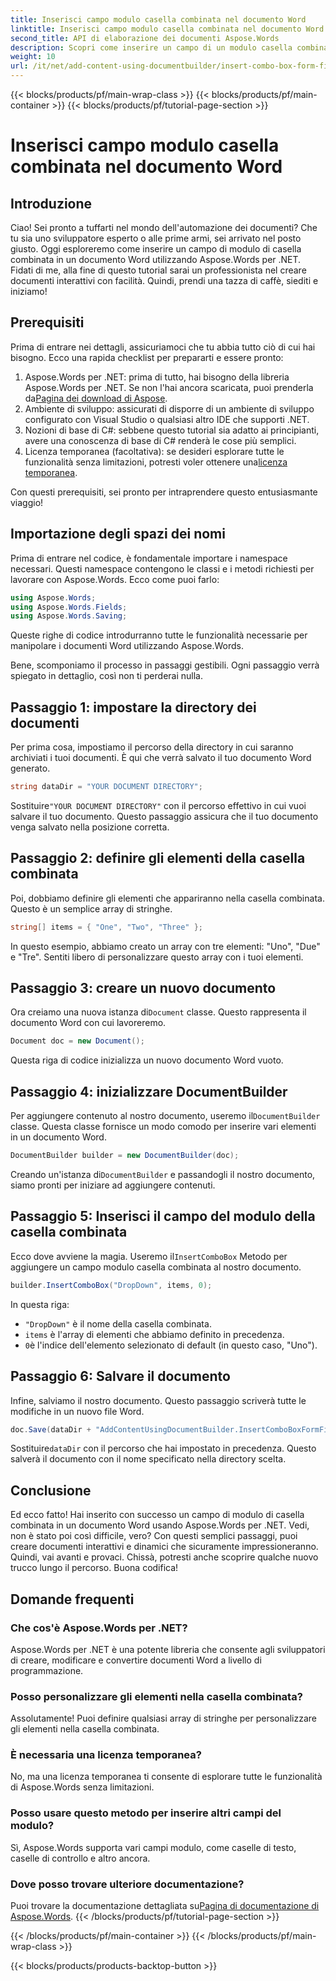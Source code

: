 ```yaml
---
title: Inserisci campo modulo casella combinata nel documento Word
linktitle: Inserisci campo modulo casella combinata nel documento Word
second_title: API di elaborazione dei documenti Aspose.Words
description: Scopri come inserire un campo di un modulo casella combinata in un documento Word utilizzando Aspose.Words per .NET con la nostra guida dettagliata e passo dopo passo.
weight: 10
url: /it/net/add-content-using-documentbuilder/insert-combo-box-form-field/
---
```


{{< blocks/products/pf/main-wrap-class >}}
{{< blocks/products/pf/main-container >}}
{{< blocks/products/pf/tutorial-page-section >}}

# Inserisci campo modulo casella combinata nel documento Word

## Introduzione

Ciao! Sei pronto a tuffarti nel mondo dell'automazione dei documenti? Che tu sia uno sviluppatore esperto o alle prime armi, sei arrivato nel posto giusto. Oggi esploreremo come inserire un campo di modulo di casella combinata in un documento Word utilizzando Aspose.Words per .NET. Fidati di me, alla fine di questo tutorial sarai un professionista nel creare documenti interattivi con facilità. Quindi, prendi una tazza di caffè, siediti e iniziamo!

## Prerequisiti

Prima di entrare nei dettagli, assicuriamoci che tu abbia tutto ciò di cui hai bisogno. Ecco una rapida checklist per prepararti e essere pronto:

1.  Aspose.Words per .NET: prima di tutto, hai bisogno della libreria Aspose.Words per .NET. Se non l'hai ancora scaricata, puoi prenderla da[Pagina dei download di Aspose](https://releases.aspose.com/words/net/).
2. Ambiente di sviluppo: assicurati di disporre di un ambiente di sviluppo configurato con Visual Studio o qualsiasi altro IDE che supporti .NET.
3. Nozioni di base di C#: sebbene questo tutorial sia adatto ai principianti, avere una conoscenza di base di C# renderà le cose più semplici.
4.  Licenza temporanea (facoltativa): se desideri esplorare tutte le funzionalità senza limitazioni, potresti voler ottenere una[licenza temporanea](https://purchase.aspose.com/temporary-license/).

Con questi prerequisiti, sei pronto per intraprendere questo entusiasmante viaggio!

## Importazione degli spazi dei nomi

Prima di entrare nel codice, è fondamentale importare i namespace necessari. Questi namespace contengono le classi e i metodi richiesti per lavorare con Aspose.Words. Ecco come puoi farlo:

```csharp
using Aspose.Words;
using Aspose.Words.Fields;
using Aspose.Words.Saving;
```

Queste righe di codice introdurranno tutte le funzionalità necessarie per manipolare i documenti Word utilizzando Aspose.Words.

Bene, scomponiamo il processo in passaggi gestibili. Ogni passaggio verrà spiegato in dettaglio, così non ti perderai nulla.

## Passaggio 1: impostare la directory dei documenti

Per prima cosa, impostiamo il percorso della directory in cui saranno archiviati i tuoi documenti. È qui che verrà salvato il tuo documento Word generato.

```csharp
string dataDir = "YOUR DOCUMENT DIRECTORY";
```

 Sostituire`"YOUR DOCUMENT DIRECTORY"` con il percorso effettivo in cui vuoi salvare il tuo documento. Questo passaggio assicura che il tuo documento venga salvato nella posizione corretta.

## Passaggio 2: definire gli elementi della casella combinata

Poi, dobbiamo definire gli elementi che appariranno nella casella combinata. Questo è un semplice array di stringhe.

```csharp
string[] items = { "One", "Two", "Three" };
```

In questo esempio, abbiamo creato un array con tre elementi: "Uno", "Due" e "Tre". Sentiti libero di personalizzare questo array con i tuoi elementi.

## Passaggio 3: creare un nuovo documento

 Ora creiamo una nuova istanza di`Document` classe. Questo rappresenta il documento Word con cui lavoreremo.

```csharp
Document doc = new Document();
```

Questa riga di codice inizializza un nuovo documento Word vuoto.

## Passaggio 4: inizializzare DocumentBuilder

 Per aggiungere contenuto al nostro documento, useremo il`DocumentBuilder` classe. Questa classe fornisce un modo comodo per inserire vari elementi in un documento Word.

```csharp
DocumentBuilder builder = new DocumentBuilder(doc);
```

 Creando un'istanza di`DocumentBuilder` e passandogli il nostro documento, siamo pronti per iniziare ad aggiungere contenuti.

## Passaggio 5: Inserisci il campo del modulo della casella combinata

 Ecco dove avviene la magia. Useremo il`InsertComboBox` Metodo per aggiungere un campo modulo casella combinata al nostro documento.

```csharp
builder.InsertComboBox("DropDown", items, 0);
```

In questa riga:
- `"DropDown"` è il nome della casella combinata.
- `items` è l'array di elementi che abbiamo definito in precedenza.
- `0`è l'indice dell'elemento selezionato di default (in questo caso, "Uno").

## Passaggio 6: Salvare il documento

Infine, salviamo il nostro documento. Questo passaggio scriverà tutte le modifiche in un nuovo file Word.

```csharp
doc.Save(dataDir + "AddContentUsingDocumentBuilder.InsertComboBoxFormField.docx");
```

 Sostituire`dataDir` con il percorso che hai impostato in precedenza. Questo salverà il documento con il nome specificato nella directory scelta.

## Conclusione

Ed ecco fatto! Hai inserito con successo un campo di modulo di casella combinata in un documento Word usando Aspose.Words per .NET. Vedi, non è stato poi così difficile, vero? Con questi semplici passaggi, puoi creare documenti interattivi e dinamici che sicuramente impressioneranno. Quindi, vai avanti e provaci. Chissà, potresti anche scoprire qualche nuovo trucco lungo il percorso. Buona codifica!

## Domande frequenti

### Che cos'è Aspose.Words per .NET?  
Aspose.Words per .NET è una potente libreria che consente agli sviluppatori di creare, modificare e convertire documenti Word a livello di programmazione.

### Posso personalizzare gli elementi nella casella combinata?  
Assolutamente! Puoi definire qualsiasi array di stringhe per personalizzare gli elementi nella casella combinata.

### È necessaria una licenza temporanea?  
No, ma una licenza temporanea ti consente di esplorare tutte le funzionalità di Aspose.Words senza limitazioni.

### Posso usare questo metodo per inserire altri campi del modulo?  
Sì, Aspose.Words supporta vari campi modulo, come caselle di testo, caselle di controllo e altro ancora.

### Dove posso trovare ulteriore documentazione?  
 Puoi trovare la documentazione dettagliata su[Pagina di documentazione di Aspose.Words](https://reference.aspose.com/words/net/).
{{< /blocks/products/pf/tutorial-page-section >}}

{{< /blocks/products/pf/main-container >}}
{{< /blocks/products/pf/main-wrap-class >}}

{{< blocks/products/products-backtop-button >}}
